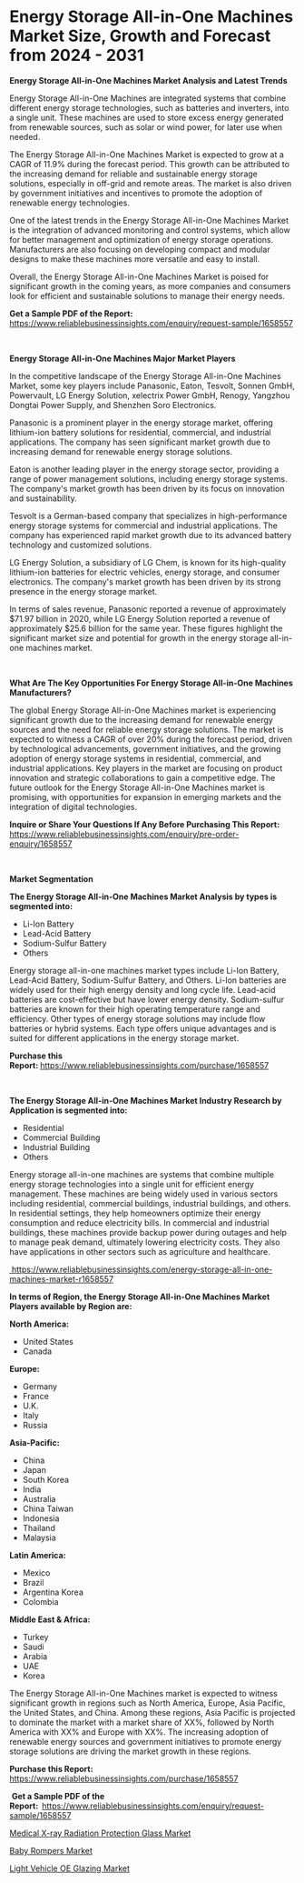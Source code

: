 <p><h1>Energy Storage All-in-One Machines Market Size, Growth and Forecast from 2024 - 2031</h1></p><p><strong>Energy Storage All-in-One Machines Market Analysis and Latest Trends</strong></p>
<p><p>Energy Storage All-in-One Machines are integrated systems that combine different energy storage technologies, such as batteries and inverters, into a single unit. These machines are used to store excess energy generated from renewable sources, such as solar or wind power, for later use when needed.</p><p>The Energy Storage All-in-One Machines Market is expected to grow at a CAGR of 11.9% during the forecast period. This growth can be attributed to the increasing demand for reliable and sustainable energy storage solutions, especially in off-grid and remote areas. The market is also driven by government initiatives and incentives to promote the adoption of renewable energy technologies.</p><p>One of the latest trends in the Energy Storage All-in-One Machines Market is the integration of advanced monitoring and control systems, which allow for better management and optimization of energy storage operations. Manufacturers are also focusing on developing compact and modular designs to make these machines more versatile and easy to install.</p><p>Overall, the Energy Storage All-in-One Machines Market is poised for significant growth in the coming years, as more companies and consumers look for efficient and sustainable solutions to manage their energy needs.</p></p>
<p><strong>Get a Sample PDF of the Report:&nbsp;</strong> <a href="https://www.reliablebusinessinsights.com/enquiry/request-sample/1658557">https://www.reliablebusinessinsights.com/enquiry/request-sample/1658557</a></p>
<p>&nbsp;</p>
<p><strong>Energy Storage All-in-One Machines Major Market Players</strong></p>
<p><p>In the competitive landscape of the Energy Storage All-in-One Machines Market, some key players include Panasonic, Eaton, Tesvolt, Sonnen GmbH, Powervault, LG Energy Solution, xelectrix Power GmbH, Renogy, Yangzhou Dongtai Power Supply, and Shenzhen Soro Electronics.</p><p>Panasonic is a prominent player in the energy storage market, offering lithium-ion battery solutions for residential, commercial, and industrial applications. The company has seen significant market growth due to increasing demand for renewable energy storage solutions.</p><p>Eaton is another leading player in the energy storage sector, providing a range of power management solutions, including energy storage systems. The company's market growth has been driven by its focus on innovation and sustainability.</p><p>Tesvolt is a German-based company that specializes in high-performance energy storage systems for commercial and industrial applications. The company has experienced rapid market growth due to its advanced battery technology and customized solutions.</p><p>LG Energy Solution, a subsidiary of LG Chem, is known for its high-quality lithium-ion batteries for electric vehicles, energy storage, and consumer electronics. The company's market growth has been driven by its strong presence in the energy storage market.</p><p>In terms of sales revenue, Panasonic reported a revenue of approximately $71.97 billion in 2020, while LG Energy Solution reported a revenue of approximately $25.6 billion for the same year. These figures highlight the significant market size and potential for growth in the energy storage all-in-one machines market.</p></p>
<p>&nbsp;</p>
<p><strong>What Are The Key Opportunities For Energy Storage All-in-One Machines Manufacturers?</strong></p>
<p><p>The global Energy Storage All-in-One Machines market is experiencing significant growth due to the increasing demand for renewable energy sources and the need for reliable energy storage solutions. The market is expected to witness a CAGR of over 20% during the forecast period, driven by technological advancements, government initiatives, and the growing adoption of energy storage systems in residential, commercial, and industrial applications. Key players in the market are focusing on product innovation and strategic collaborations to gain a competitive edge. The future outlook for the Energy Storage All-in-One Machines market is promising, with opportunities for expansion in emerging markets and the integration of digital technologies.</p></p>
<p><strong>Inquire or Share Your Questions If Any Before Purchasing This Report:</strong> <a href="https://www.reliablebusinessinsights.com/enquiry/pre-order-enquiry/1658557">https://www.reliablebusinessinsights.com/enquiry/pre-order-enquiry/1658557</a></p>
<p>&nbsp;</p>
<p><strong>Market Segmentation</strong></p>
<p><strong>The Energy Storage All-in-One Machines Market Analysis by types is segmented into:</strong></p>
<p><ul><li>Li-Ion Battery</li><li>Lead-Acid Battery</li><li>Sodium-Sulfur Battery</li><li>Others</li></ul></p>
<p><p>Energy storage all-in-one machines market types include Li-Ion Battery, Lead-Acid Battery, Sodium-Sulfur Battery, and Others. Li-Ion batteries are widely used for their high energy density and long cycle life. Lead-acid batteries are cost-effective but have lower energy density. Sodium-sulfur batteries are known for their high operating temperature range and efficiency. Other types of energy storage solutions may include flow batteries or hybrid systems. Each type offers unique advantages and is suited for different applications in the energy storage market.</p></p>
<p><strong>Purchase this Report:&nbsp;</strong><a href="https://www.reliablebusinessinsights.com/purchase/1658557">https://www.reliablebusinessinsights.com/purchase/1658557</a></p>
<p>&nbsp;</p>
<p><strong>The Energy Storage All-in-One Machines Market Industry Research by Application is segmented into:</strong></p>
<p><ul><li>Residential</li><li>Commercial Building</li><li>Industrial Building</li><li>Others</li></ul></p>
<p><p>Energy storage all-in-one machines are systems that combine multiple energy storage technologies into a single unit for efficient energy management. These machines are being widely used in various sectors including residential, commercial buildings, industrial buildings, and others. In residential settings, they help homeowners optimize their energy consumption and reduce electricity bills. In commercial and industrial buildings, these machines provide backup power during outages and help to manage peak demand, ultimately lowering electricity costs. They also have applications in other sectors such as agriculture and healthcare.</p></p>
<p><a href="https://www.reliablebusinessinsights.com/energy-storage-all-in-one-machines-market-r1658557">&nbsp;https://www.reliablebusinessinsights.com/energy-storage-all-in-one-machines-market-r1658557</a></p>
<p><strong>In terms of Region, the Energy Storage All-in-One Machines Market Players available by Region are:</strong></p>
<p>
    <p> <strong> North America: </strong>
        <ul>
            <li>United States</li>
            <li>Canada</li>
        </ul>
        </p> 
    <p> <strong> Europe: </strong>
        <ul>
            <li>Germany</li>
            <li>France</li>
            <li>U.K.</li>
            <li>Italy</li>
            <li>Russia</li>
        </ul>
        </p> 
    <p> <strong> Asia-Pacific: </strong>
        <ul>
            <li>China</li>
            <li>Japan</li>
            <li>South Korea</li>
            <li>India</li>
            <li>Australia</li>
            <li>China Taiwan</li>
            <li>Indonesia</li>
            <li>Thailand</li>
            <li>Malaysia</li>
        </ul>
        </p> 
    <p> <strong> Latin America: </strong>
        <ul>
            <li>Mexico</li>
            <li>Brazil</li>
            <li>Argentina Korea</li>
            <li>Colombia</li>
        </ul>
        </p> 
    <p> <strong> Middle East & Africa: </strong>
        <ul>
            <li>Turkey</li>
            <li>Saudi</li>
            <li>Arabia</li>
            <li>UAE</li>
            <li>Korea</li>
        </ul>
    </p>
    </p>
<p><p>The Energy Storage All-in-One Machines market is expected to witness significant growth in regions such as North America, Europe, Asia Pacific, the United States, and China. Among these regions, Asia Pacific is projected to dominate the market with a market share of XX%, followed by North America with XX% and Europe with XX%. The increasing adoption of renewable energy sources and government initiatives to promote energy storage solutions are driving the market growth in these regions.</p></p>
<p><strong>Purchase this Report: </strong><a href="https://www.reliablebusinessinsights.com/purchase/1658557">https://www.reliablebusinessinsights.com/purchase/1658557</a></p>
<p>&nbsp;<strong>Get a Sample PDF of the Report:&nbsp;&nbsp;</strong><a href="https://www.reliablebusinessinsights.com/enquiry/request-sample/1658557">https://www.reliablebusinessinsights.com/enquiry/request-sample/1658557</a></p>
<p><strong></strong></p>
<p><p><a href="https://github.com/ChiragRP21/Market-Research-Report-List-5/blob/main/medical-x-ray-radiation-protection-glass-market.md">Medical X-ray Radiation Protection Glass Market</a></p><p><a href="https://github.com/Leeanford76845djf/Market-Research-Report-List-1/blob/main/baby-rompers-market.md">Baby Rompers Market</a></p><p><a href="https://github.com/jasminebabez/Market-Research-Report-List-1/blob/main/light-vehicle-oe-glazing-market.md">Light Vehicle OE Glazing Market</a></p></p>